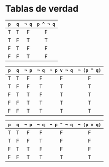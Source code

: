 # Tablas de verdad

| `p` | `q` | `¬ q` | `p ^ ¬ q` |
| ------------- | :-------------: | :-------------: | :-----:|
| T | T | F | F |
| T | F | T | T |
| F | T | F | F |
| F | F | T | F |

| `p` | `q` | `¬ p` | `¬ q` | `¬ p v ¬ q` | `¬ (p ^ q)` |
| ------------- | :-------------: | :-------------: | :-------------: | :-------------: | :-----:|
| T | T | F | F | F | F |
| T | F | F | T | T | T |
| F | T | T | F | T | T |
| F | F | T | T | T | T |
| F | F | T | T | T | T |

| `p` | `q` | `¬ p` | `¬ q` | `¬ p ^ ¬ q` | `¬ (p v q)` |
| ------------- | :-------------: | :-------------: | :-------------: | :-------------: | :----:|
| T | T | F | F | F | F |
| T | F | F | T | F | F |
| F | T | T | F | F | F |
| F | F | T | T | T | T |

